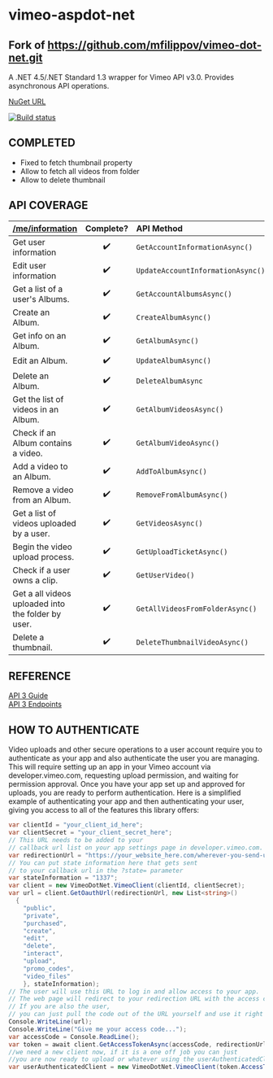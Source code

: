 vimeo-aspdot-net
=============

## Fork of https://github.com/mfilippov/vimeo-dot-net.git 


A .NET 4.5/.NET Standard 1.3 wrapper for Vimeo API v3.0. Provides asynchronous API operations.

[NuGet URL](https://www.nuget.org/packages/VimeoDotNet/)

[![Build status](https://ci.appveyor.com/api/projects/status/i2ojpb8i9o2v3kk4?svg=true)](https://ci.appveyor.com/project/mfilippov/vimeo-dot-net)

COMPLETED
---------
- Fixed to fetch thumbnail property
- Allow to fetch all videos from folder
- Allow to delete thumbnail

API COVERAGE
----

| [/me/information](https://developer.vimeo.com/api/endpoints/me#)|Complete?|API Method|
|:---|:---:|:---|
| Get user information | :heavy_check_mark: | `GetAccountInformationAsync()` |
| Edit user information | :heavy_check_mark: | `UpdateAccountInformationAsync()` |
| Get a list of a user's Albums. | :heavy_check_mark:  | `GetAccountAlbumsAsync()`  |
| Create an Album. | :heavy_check_mark:  | `CreateAlbumAsync()`  |
| Get info on an Album. | :heavy_check_mark: | `GetAlbumAsync()` |
| Edit an Album. | :heavy_check_mark:  | `UpdateAlbumAsync()`  |
| Delete an Album. |  :heavy_check_mark: |  `DeleteAlbumAsync` |
| Get the list of videos in an Album. | :heavy_check_mark:  | `GetAlbumVideosAsync()`  |
| Check if an Album contains a video. | :heavy_check_mark: | `GetAlbumVideoAsync()` |
| Add a video to an Album. | :heavy_check_mark: | `AddToAlbumAsync()` |
| Remove a video from an Album. | :heavy_check_mark: | `RemoveFromAlbumAsync()` |
| Get a list of videos uploaded by a user. | :heavy_check_mark: | `GetVideosAsync()` |
| Begin the video upload process. | :heavy_check_mark: | `GetUploadTicketAsync()` |
| Check if a user owns a clip. | :heavy_check_mark: | `GetUserVideo()` |
| Get a all videos uploaded into the folder by user. | :heavy_check_mark: | `GetAllVideosFromFolderAsync()` |
| Delete a thumbnail. | :heavy_check_mark: | `DeleteThumbnailVideoAsync()` |




REFERENCE
---------
[API 3 Guide](https://developer.vimeo.com/api/start)  
[API 3 Endpoints](https://developer.vimeo.com/api/endpoints)

HOW TO AUTHENTICATE
-------------------
Video uploads and other secure operations to a user account require you to authenticate as your app and also authenticate the user you are managing.  This will require setting up an app in your Vimeo account via developer.vimeo.com, requesting upload permission, and waiting for permission approval.  Once you have your app set up and approved for uploads, you are ready to perform authentication.  Here is a simplified example of authenticating your app and then authenticating your user, giving you access to all of the features this library offers:
```C#
var clientId = "your_client_id_here";
var clientSecret = "your_client_secret_here";
// This URL needs to be added to your 
// callback url list on your app settings page in developer.vimeo.com.
var redirectionUrl = "https://your_website_here.com/wherever-you-send-users-after-grant";
// You can put state information here that gets sent
// to your callback url in the ?state= parameter
var stateInformation = "1337";
var client = new VimeoDotNet.VimeoClient(clientId, clientSecret);
var url = client.GetOauthUrl(redirectionUrl, new List<string>() 
  {
    "public",
    "private", 
    "purchased", 
    "create", 
    "edit", 
    "delete", 
    "interact", 
    "upload", 
    "promo_codes",
    "video_files"
    }, stateInformation);
// The user will use this URL to log in and allow access to your app.
// The web page will redirect to your redirection URL with the access code in the query parameters.
// If you are also the user, 
// you can just pull the code out of the URL yourself and use it right here.
Console.WriteLine(url);
Console.WriteLine("Give me your access code...");
var accessCode = Console.ReadLine();
var token = await client.GetAccessTokenAsync(accessCode, redirectionUrl);
//we need a new client now, if it is a one off job you can just
//you are now ready to upload or whatever using the userAuthenticatedClient
var userAuthenticatedClient = new VimeoDotNet.VimeoClient(token.AccessToken);
            
```
